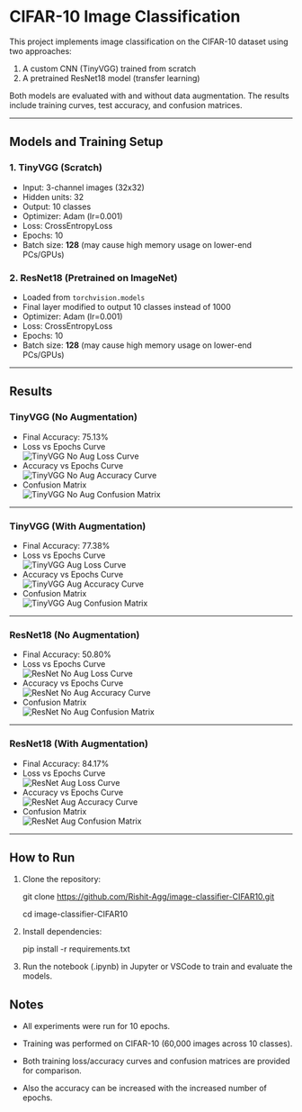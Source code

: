 # CIFAR-10 Image Classification

This project implements image classification on the CIFAR-10 dataset using two approaches:
1. A custom CNN (TinyVGG) trained from scratch
2. A pretrained ResNet18 model (transfer learning)

Both models are evaluated with and without data augmentation. The results include training curves, test accuracy, and confusion matrices.

---

## Models and Training Setup

### 1. TinyVGG (Scratch)
- Input: 3-channel images (32x32)
- Hidden units: 32
- Output: 10 classes
- Optimizer: Adam (lr=0.001)
- Loss: CrossEntropyLoss
- Epochs: 10
- Batch size: **128** (may cause high memory usage on lower-end PCs/GPUs)

### 2. ResNet18 (Pretrained on ImageNet)
- Loaded from `torchvision.models`
- Final layer modified to output 10 classes instead of 1000
- Optimizer: Adam (lr=0.001)
- Loss: CrossEntropyLoss
- Epochs: 10
- Batch size: **128** (may cause high memory usage on lower-end PCs/GPUs)

---

## Results

### TinyVGG (No Augmentation)
- Final Accuracy: 75.13%
- Loss vs Epochs Curve  
  ![TinyVGG No Aug Loss Curve](images/Screenshot-2025-09-18-113617.png)
- Accuracy vs Epochs Curve  
  ![TinyVGG No Aug Accuracy Curve](images/Screenshot-2025-09-18-113731.png)
- Confusion Matrix  
  ![TinyVGG No Aug Confusion Matrix](images/Screenshot-2025-09-18-114135.png)

---

### TinyVGG (With Augmentation)
- Final Accuracy: 77.38%
- Loss vs Epochs Curve  
  ![TinyVGG Aug Loss Curve](images/Screenshot-2025-09-18-113859.png)
- Accuracy vs Epochs Curve  
  ![TinyVGG Aug Accuracy Curve](images/Screenshot-2025-09-18-114021.png)
- Confusion Matrix  
  ![TinyVGG Aug Confusion Matrix](images/Screenshot-2025-09-18-114142.png)

---

### ResNet18 (No Augmentation)
- Final Accuracy: 50.80%
- Loss vs Epochs Curve  
  ![ResNet No Aug Loss Curve](images/Screenshot-2025-09-18-114103.png)
- Accuracy vs Epochs Curve  
  ![ResNet No Aug Accuracy Curve](images/Screenshot-2025-09-18-114111.png)
- Confusion Matrix  
  ![ResNet No Aug Confusion Matrix](images/Screenshot-2025-09-18-114148.png)

---

### ResNet18 (With Augmentation)
- Final Accuracy: 84.17%
- Loss vs Epochs Curve  
  ![ResNet Aug Loss Curve](images/Screenshot-2025-09-18-114118.png)
- Accuracy vs Epochs Curve  
  ![ResNet Aug Accuracy Curve](images/Screenshot-2025-09-18-114124.png)
- Confusion Matrix  
  ![ResNet Aug Confusion Matrix](images/Screenshot-2025-09-18-114155.png)

---

## How to Run
1. Clone the repository:
   
   git clone https://github.com/Rishit-Agg/image-classifier-CIFAR10.git
   
   cd image-classifier-CIFAR10

3. Install dependencies:

    pip install -r requirements.txt


4. Run the notebook (.ipynb) in Jupyter or VSCode to train and evaluate the models.

## Notes

- All experiments were run for 10 epochs.

- Training was performed on CIFAR-10 (60,000 images across 10 classes).

- Both training loss/accuracy curves and confusion matrices are provided for comparison.

- Also the accuracy can be increased with the increased number of epochs.

